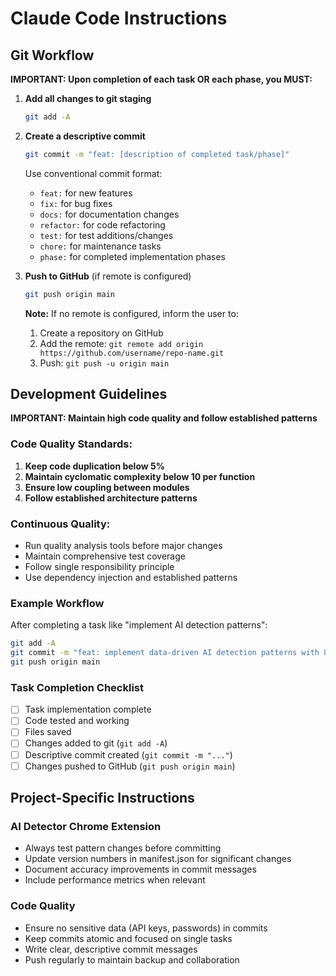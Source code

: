 # Claude Code Instructions

## Git Workflow

**IMPORTANT: Upon completion of each task OR each phase, you MUST:**

1. **Add all changes to git staging**
   ```bash
   git add -A
   ```

2. **Create a descriptive commit**
   ```bash
   git commit -m "feat: [description of completed task/phase]"
   ```
   
   Use conventional commit format:
   - `feat:` for new features
   - `fix:` for bug fixes  
   - `docs:` for documentation changes
   - `refactor:` for code refactoring
   - `test:` for test additions/changes
   - `chore:` for maintenance tasks
   - `phase:` for completed implementation phases

3. **Push to GitHub** (if remote is configured)
   ```bash
   git push origin main
   ```
   
   **Note:** If no remote is configured, inform the user to:
   1. Create a repository on GitHub
   2. Add the remote: `git remote add origin https://github.com/username/repo-name.git`
   3. Push: `git push -u origin main`

## Development Guidelines

**IMPORTANT: Maintain high code quality and follow established patterns**

### Code Quality Standards:
1. **Keep code duplication below 5%**
2. **Maintain cyclomatic complexity below 10 per function**  
3. **Ensure low coupling between modules**
4. **Follow established architecture patterns**

### Continuous Quality:
- Run quality analysis tools before major changes
- Maintain comprehensive test coverage
- Follow single responsibility principle
- Use dependency injection and established patterns

### Example Workflow

After completing a task like "implement AI detection patterns":

```bash
git add -A
git commit -m "feat: implement data-driven AI detection patterns with 89% accuracy"
git push origin main
```

### Task Completion Checklist

- [ ] Task implementation complete
- [ ] Code tested and working
- [ ] Files saved
- [ ] Changes added to git (`git add -A`)
- [ ] Descriptive commit created (`git commit -m "..."`)
- [ ] Changes pushed to GitHub (`git push origin main`)

## Project-Specific Instructions

### AI Detector Chrome Extension

- Always test pattern changes before committing
- Update version numbers in manifest.json for significant changes
- Document accuracy improvements in commit messages
- Include performance metrics when relevant

### Code Quality

- Ensure no sensitive data (API keys, passwords) in commits
- Keep commits atomic and focused on single tasks
- Write clear, descriptive commit messages
- Push regularly to maintain backup and collaboration